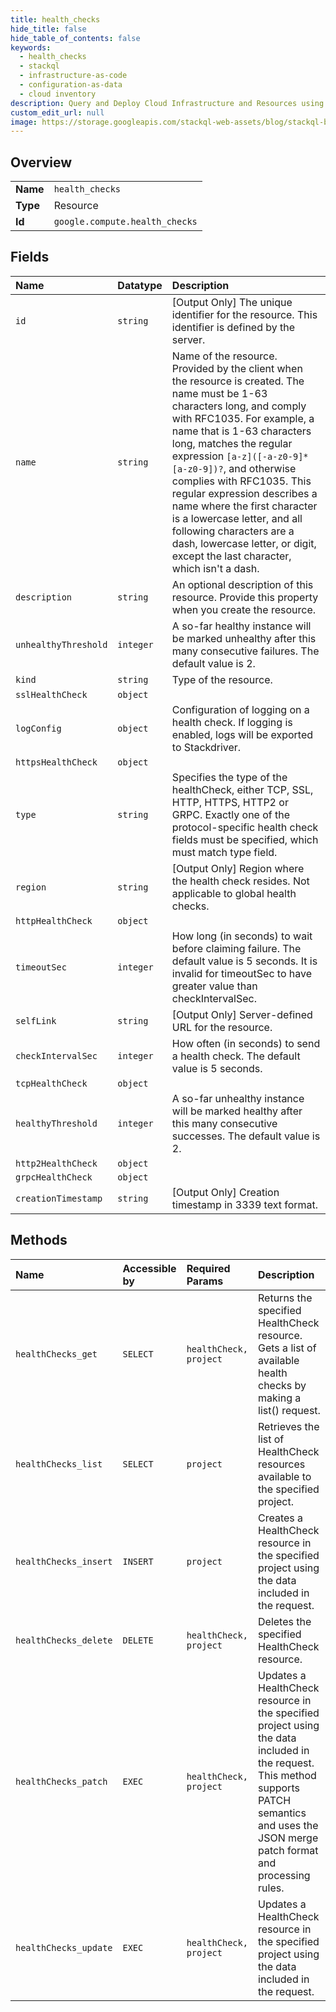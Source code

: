 ```yaml
---
title: health_checks
hide_title: false
hide_table_of_contents: false
keywords:
  - health_checks
  - stackql
  - infrastructure-as-code
  - configuration-as-data
  - cloud inventory
description: Query and Deploy Cloud Infrastructure and Resources using SQL
custom_edit_url: null
image: https://storage.googleapis.com/stackql-web-assets/blog/stackql-blog-post-featured-image.png
---
```

  
    

## Overview
<table><tbody>
<tr><td><b>Name</b></td><td><code>health_checks</code></td></tr>
<tr><td><b>Type</b></td><td>Resource</td></tr>
<tr><td><b>Id</b></td><td><code>google.compute.health_checks</code></td></tr>
</tbody></table>

## Fields
| Name | Datatype | Description |
|:-----|:---------|:------------|
| `id` | `string` | [Output Only] The unique identifier for the resource. This identifier is defined by the server. |
| `name` | `string` | Name of the resource. Provided by the client when the resource is created. The name must be 1-63 characters long, and comply with RFC1035. For example, a name that is 1-63 characters long, matches the regular expression `[a-z]([-a-z0-9]*[a-z0-9])?`, and otherwise complies with RFC1035. This regular expression describes a name where the first character is a lowercase letter, and all following characters are a dash, lowercase letter, or digit, except the last character, which isn't a dash. |
| `description` | `string` | An optional description of this resource. Provide this property when you create the resource. |
| `unhealthyThreshold` | `integer` | A so-far healthy instance will be marked unhealthy after this many consecutive failures. The default value is 2. |
| `kind` | `string` | Type of the resource. |
| `sslHealthCheck` | `object` |  |
| `logConfig` | `object` | Configuration of logging on a health check. If logging is enabled, logs will be exported to Stackdriver. |
| `httpsHealthCheck` | `object` |  |
| `type` | `string` | Specifies the type of the healthCheck, either TCP, SSL, HTTP, HTTPS, HTTP2 or GRPC. Exactly one of the protocol-specific health check fields must be specified, which must match type field. |
| `region` | `string` | [Output Only] Region where the health check resides. Not applicable to global health checks. |
| `httpHealthCheck` | `object` |  |
| `timeoutSec` | `integer` | How long (in seconds) to wait before claiming failure. The default value is 5 seconds. It is invalid for timeoutSec to have greater value than checkIntervalSec. |
| `selfLink` | `string` | [Output Only] Server-defined URL for the resource. |
| `checkIntervalSec` | `integer` | How often (in seconds) to send a health check. The default value is 5 seconds. |
| `tcpHealthCheck` | `object` |  |
| `healthyThreshold` | `integer` | A so-far unhealthy instance will be marked healthy after this many consecutive successes. The default value is 2. |
| `http2HealthCheck` | `object` |  |
| `grpcHealthCheck` | `object` |  |
| `creationTimestamp` | `string` | [Output Only] Creation timestamp in 3339 text format. |
## Methods
| Name | Accessible by | Required Params | Description |
|:-----|:--------------|:----------------|:------------|
| `healthChecks_get` | `SELECT` | `healthCheck, project` | Returns the specified HealthCheck resource. Gets a list of available health checks by making a list() request. |
| `healthChecks_list` | `SELECT` | `project` | Retrieves the list of HealthCheck resources available to the specified project. |
| `healthChecks_insert` | `INSERT` | `project` | Creates a HealthCheck resource in the specified project using the data included in the request. |
| `healthChecks_delete` | `DELETE` | `healthCheck, project` | Deletes the specified HealthCheck resource. |
| `healthChecks_patch` | `EXEC` | `healthCheck, project` | Updates a HealthCheck resource in the specified project using the data included in the request. This method supports PATCH semantics and uses the JSON merge patch format and processing rules. |
| `healthChecks_update` | `EXEC` | `healthCheck, project` | Updates a HealthCheck resource in the specified project using the data included in the request. |

